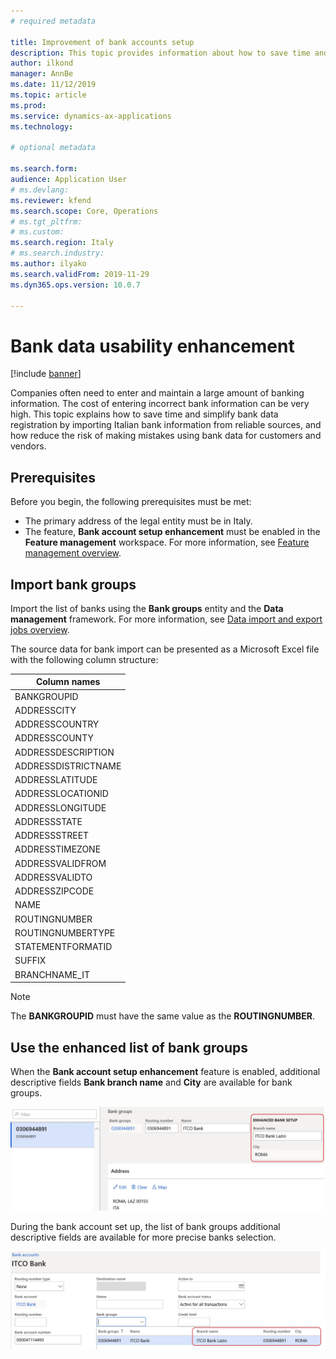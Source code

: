 ```yaml
---
# required metadata

title: Improvement of bank accounts setup
description: This topic provides information about how to save time and simplify bank data registration for customers and vendors.
author: ilkond
manager: AnnBe
ms.date: 11/12/2019
ms.topic: article
ms.prod: 
ms.service: dynamics-ax-applications
ms.technology: 

# optional metadata

ms.search.form: 
audience: Application User
# ms.devlang: 
ms.reviewer: kfend
ms.search.scope: Core, Operations
# ms.tgt_pltfrm: 
# ms.custom: 
ms.search.region: Italy
# ms.search.industry: 
ms.author: ilyako
ms.search.validFrom: 2019-11-29
ms.dyn365.ops.version: 10.0.7

---
```


# Bank data usability enhancement

[!include [banner](../includes/banner.md)]

Companies often need to enter and maintain a large amount of banking information. The cost of entering incorrect bank information can be very high. This topic explains how to save time and simplify bank data registration by importing Italian bank information from reliable sources, and how reduce the risk of making mistakes using bank data for customers and vendors.

## Prerequisites
Before you begin, the following prerequisites must be met:

- The primary address of the legal entity must be in Italy.
- The feature, **Bank account setup enhancement** must be enabled in the **Feature management** workspace. For more information, see [Feature management overview](../../fin-and-ops/get-started/feature-management/feature-management-overview.md).

## Import bank groups

Import the list of banks using the **Bank groups** entity and the **Data management** framework.
For more information, see [Data import and export jobs overview](https://docs.microsoft.com/en-us/dynamics365/unified-operations/dev-itpro/data-entities/data-import-export-job?toc=/fin-and-ops/toc.json).

The source data for bank import can be presented as a Microsoft Excel file with the following column structure:

| Column names        |
|---------------------|
| BANKGROUPID         |
| ADDRESSCITY         |
| ADDRESSCOUNTRY      |
| ADDRESSCOUNTY       |
| ADDRESSDESCRIPTION  |
| ADDRESSDISTRICTNAME |
| ADDRESSLATITUDE     |
| ADDRESSLOCATIONID   |
| ADDRESSLONGITUDE    |
| ADDRESSSTATE        |
| ADDRESSSTREET       |
| ADDRESSTIMEZONE     |
| ADDRESSVALIDFROM    |
| ADDRESSVALIDTO      |
| ADDRESSZIPCODE      |
| NAME                |
| ROUTINGNUMBER       |
| ROUTINGNUMBERTYPE   |
| STATEMENTFORMATID   |
| SUFFIX              |
| BRANCHNAME_IT       |

> [!NOTE]
> The **BANKGROUPID** must have the same value as the **ROUTINGNUMBER**.

## Use the enhanced list of bank groups

When the **Bank account setup enhancement** feature is enabled, additional descriptive fields  **Bank branch name** and **City** are available for bank groups.

![Clearing the main account](media/emea-ita-exil-bank-pic.jpg)

During the bank account set up, the list of bank groups additional descriptive fields are available for more precise banks selection.

![Clearing the main account](media/emea-ita-exil-bank-pic2.jpg)
